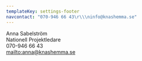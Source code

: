 ```yaml
---
templateKey: settings-footer
navcontact: "070-946 66 43\r\\\ninfo@knashemma.se"
---
```

Anna Sabelström  
Nationell Projektledare  
070-946 66 43  
<mailto:anna@knashemma.se>
